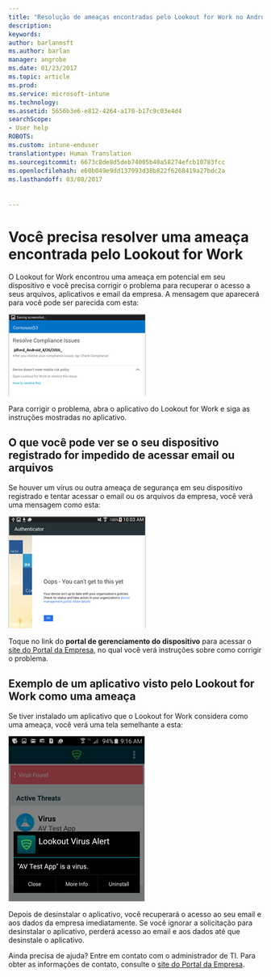 ```yaml
---
title: "Resolução de ameaças encontradas pelo Lookout for Work no Android | Microsoft Docs"
description: 
keywords: 
author: barlanmsft
ms.author: barlan
manager: angrobe
ms.date: 01/23/2017
ms.topic: article
ms.prod: 
ms.service: microsoft-intune
ms.technology: 
ms.assetid: 5656b3e6-e812-4264-a170-b17c9c03e4d4
searchScope:
- User help
ROBOTS: 
ms.custom: intune-enduser
translationtype: Human Translation
ms.sourcegitcommit: 6673c8de8d5deb74005b40a58274efcb10783fcc
ms.openlocfilehash: e60b049e9dd137993d38b822f6268419a27bdc2a
ms.lasthandoff: 03/08/2017


---
```


# <a name="you-need-to-resolve-a-threat-found-by-lookout-for-work"></a>Você precisa resolver uma ameaça encontrada pelo Lookout for Work

O Lookout for Work encontrou uma ameaça em potencial em seu dispositivo e você precisa corrigir o problema para recuperar o acesso a seus arquivos, aplicativos e email da empresa. A mensagem que aparecerá para você pode ser parecida com esta:

![O Lookout for Work encontrou uma ameaça em seu dispositivo](./media/lookout-threat-found-android.png)

Para corrigir o problema, abra o aplicativo do Lookout for Work e siga as instruções mostradas no aplicativo.

## <a name="what-you-might-see-if-your-enrolled-device-is-blocked-from-accessing-email-or-files"></a>O que você pode ver se o seu dispositivo registrado for impedido de acessar email ou arquivos

Se houver um vírus ou outra ameaça de segurança em seu dispositivo registrado e tentar acessar o email ou os arquivos da empresa, você verá uma mensagem como esta:

![Mensagem de erro do Lookout for Work com um link para o site do Portal da Empresa](./media/lookout-go-to-device-management-portal-android.png)

Toque no link do **portal de gerenciamento do dispositivo** para acessar o [site do Portal da Empresa](http://portal.manage.microsoft.com), no qual você verá instruções sobre como corrigir o problema.

## <a name="example-of-an-app-that-lookout-for-work-sees-as-a-threat"></a>Exemplo de um aplicativo visto pelo Lookout for Work como uma ameaça

Se tiver instalado um aplicativo que o Lookout for Work considera como uma ameaça, você verá uma tela semelhante a esta:

![exemplo de mensagem de alerta de vírus do Lookout for Work](./media/lookout-virus-alert-android.png)

Depois de desinstalar o aplicativo, você recuperará o acesso ao seu email e aos dados da empresa imediatamente. Se você ignorar a solicitação para desinstalar o aplicativo, perderá acesso ao email e aos dados até que desinstale o aplicativo.

Ainda precisa de ajuda? Entre em contato com o administrador de TI. Para obter as informações de contato, consulte o [site do Portal da Empresa](http://portal.manage.microsoft.com).

